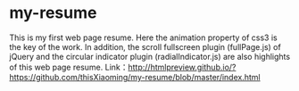 # my-resume
This is my first web page resume. Here the animation property of css3 is the key of the work. In addition, the scroll fullscreen plugin (fullPage.js) of jQuery and the circular indicator plugin (radialIndicator.js) are also highlights of this web page resume.
Link：http://htmlpreview.github.io/?https://github.com/thisXiaoming/my-resume/blob/master/index.html
